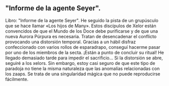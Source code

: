 ## "Informe de la agente Seyer".
Libro: "Informe de la agente Seyer".
He seguido la pista de un grupúsculo que se hace llamar «Los hijos de Many». Estos discípulos de Xelor están convencidos de que el Mundo de los Doce debe purificarse y de que una nueva Aurora Púrpura es necesaria. Tratan de desencadenar el conflicto provocando una distorsión temporal.
Gracias a un hábil disfraz confeccionado con varios rollos de esparadrapo, conseguí hacerme pasar por uno de los miembros de la secta. ¡Están a punto de concluir su ritual! He llegado demasiado tarde para impedir el sacrificio... Si la distorsión se abre, seguiré a los xelors. Sin embargo, estoy casi seguro de que este tipo de paradoja no tiene la misma naturaleza que las anomalías relacionadas con los zaaps. Se trata de una singularidad mágica que no puede reproducirse fácilmente.